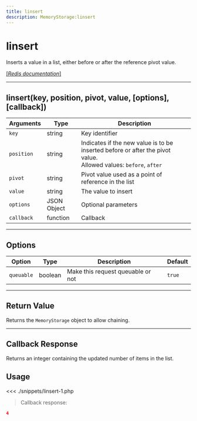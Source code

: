 ```yaml
---
title: linsert
description: MemoryStorage:linsert
---
```


# linsert

Inserts a value in a list, either before or after the reference pivot value.

[[_Redis documentation_]](https://redis.io/commands/linsert)

---

## linsert(key, position, pivot, value, [options], [callback])

| Arguments  | Type        | Description                                                                                                         |
| ---------- | ----------- | ------------------------------------------------------------------------------------------------------------------- |
| `key`      | string      | Key identifier                                                                                                      |
| `position` | string      | Indicates if the new value is to be inserted before or after the pivot value.<br/>Allowed values: `before`, `after` |
| `pivot`    | string      | Pivot value used as a point of reference in the list                                                                |
| `value`    | string      | The value to insert                                                                                                 |
| `options`  | JSON Object | Optional parameters                                                                                                 |
| `callback` | function    | Callback                                                                                                            |

---

## Options

| Option     | Type    | Description                       | Default |
| ---------- | ------- | --------------------------------- | ------- |
| `queuable` | boolean | Make this request queuable or not | `true`  |

---

## Return Value

Returns the `MemoryStorage` object to allow chaining.

---

## Callback Response

Returns an integer containing the updated number of items in the list.

## Usage

<<< ./snippets/linsert-1.php

> Callback response:

```json
4
```

